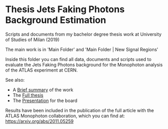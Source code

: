 # Thesis Jets Faking Photons Background Estimation
Scripts and documents from my bachelor degree thesis work at University of Studies of Milan (2019)

The main work is in 'Main Folder' and 'Main Folder | New Signal Regions'

Inside this folder you can find all data, documents and scripts used to evaluate the Jets Faking Photons background for the Monophoton analysis of the ATLAS 
experiment at CERN.

See also:
- A [Brief summary](https://github.com/gfugante/Thesis-Jets-Faking-Photons-Background-Estimation/blob/master/Tesi%20e%20Presentazioni/Summary%20-%20Fugante%20Gianluca.pdf) of the work
- The [Full thesis](https://github.com/gfugante/Thesis-Jets-Faking-Photons-Background-Estimation/blob/master/Tesi%20e%20Presentazioni/Tesi%20-%20Fugante%20Gianluca.pdf)
- The [Presentation](https://github.com/gfugante/Thesis-Jets-Faking-Photons-Background-Estimation/blob/master/Tesi%20e%20Presentazioni/Presentazione%20Tesi%20-%20Fugante%20Gianluca.pdf) for the board

Results have been included in the publication of the full article with the ATLAS Monophoton collaboration, which you can find at: 
https://arxiv.org/abs/2011.05259
